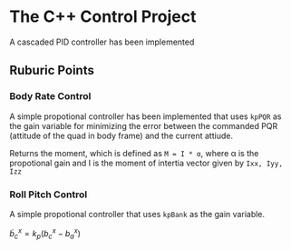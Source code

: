 # The C++ Control Project

A cascaded PID controller has been implemented

## Ruburic Points

### Body Rate Control

A simple propotional controller has been implemented that uses `kpPQR` as the gain variable for minimizing the error between the commanded PQR (attitude of the quad in body frame) and the current attiude.

Returns the moment, which is defined as `M = I * α`, where α is the propotional gain and I is the moment of intertia vector given by `Ixx, Iyy, Izz`

### Roll Pitch Control

A simple propotional controller that uses `kpBank` as the gain variable.

$\dot{b}^x_c  = k_p(b^x_c - b^x_a)$
 


